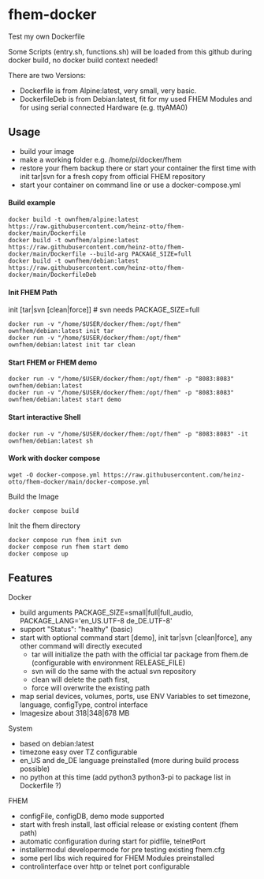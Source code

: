 # fhem-docker
Test my own Dockerfile

Some Scripts (entry.sh, functions.sh) will be loaded from this github during docker build, no docker build context needed!

There are two Versions: 
- Dockerfile is from Alpine:latest, very small, very basic.
- DockerfileDeb is from Debian:latest, fit for my used FHEM Modules and for using serial connected Hardware (e.g. ttyAMA0)


## Usage
- build your image
- make a working folder e.g. /home/pi/docker/fhem
- restore your fhem backup there or start your container the first time with init tar|svn for a fresh copy from official FHEM repository
- start your container on command line or use a docker-compose.yml


#### Build example
```
docker build -t ownfhem/alpine:latest https://raw.githubusercontent.com/heinz-otto/fhem-docker/main/Dockerfile
docker build -t ownfhem/alpine:latest https://raw.githubusercontent.com/heinz-otto/fhem-docker/main/Dockerfile --build-arg PACKAGE_SIZE=full
docker build -t ownfhem/debian:latest https://raw.githubusercontent.com/heinz-otto/fhem-docker/main/DockerfileDeb
```
#### Init FHEM Path
init [tar|svn [clean|force]]                # svn needs PACKAGE_SIZE=full
```
docker run -v "/home/$USER/docker/fhem:/opt/fhem" ownfhem/debian:latest init tar
docker run -v "/home/$USER/docker/fhem:/opt/fhem" ownfhem/debian:latest init tar clean
```
#### Start FHEM or FHEM demo
```
docker run -v "/home/$USER/docker/fhem:/opt/fhem" -p "8083:8083" ownfhem/debian:latest
docker run -v "/home/$USER/docker/fhem:/opt/fhem" -p "8083:8083" ownfhem/debian:latest start demo
```
#### Start interactive Shell
```
docker run -v "/home/$USER/docker/fhem:/opt/fhem" -p "8083:8083" -it ownfhem/debian:latest sh
```
#### Work with docker compose
```
wget -O docker-compose.yml https://raw.githubusercontent.com/heinz-otto/fhem-docker/main/docker-compose.yml
```
Build the Image
```
docker compose build
```
Init the fhem directory
```
docker compose run fhem init svn
docker compose run fhem start demo
docker compose up
```
## Features
Docker
- build arguments PACKAGE_SIZE=small|full|full_audio, PACKAGE_LANG='en_US.UTF-8 de_DE.UTF-8'
- support "Status": "healthy" (basic)
- start with optional command start [demo], init tar|svn [clean|force], any other command will directly executed
  - tar will initialize the path with the official tar package from fhem.de (configurable with environment RELEASE_FILE)
  - svn will do the same with the actual svn repository
  - clean will delete the path first, 
  - force will overwrite the existing path
- map serial devices, volumes, ports, use ENV Variables to set timezone, language, configType, control interface
- Imagesize about 318|348|678 MB

System
- based on debian:latest
- timezone easy over TZ configurable
- en_US and de_DE language preinstalled (more during build process possible)
- no python at this time (add python3 python3-pi to package list in Dockerfile ?)

FHEM
- configFile, configDB, demo mode supported
- start with fresh install, last official release or existing content (fhem path) 
- automatic configuration during start for pidfile, telnetPort
- installermodul developermode for pre testing existing fhem.cfg
- some perl libs wich required for FHEM Modules preinstalled
- controlinterface over http or telnet port configurable
